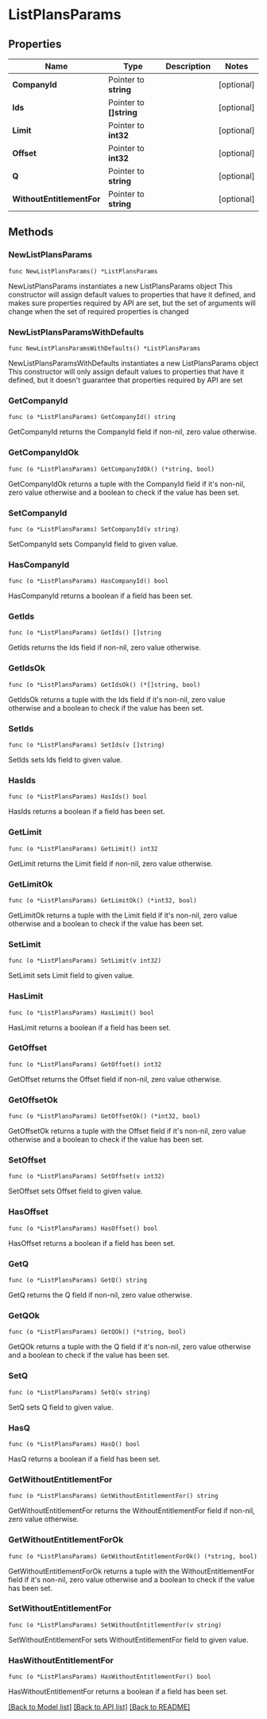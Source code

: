 # ListPlansParams

## Properties

Name | Type | Description | Notes
------------ | ------------- | ------------- | -------------
**CompanyId** | Pointer to **string** |  | [optional] 
**Ids** | Pointer to **[]string** |  | [optional] 
**Limit** | Pointer to **int32** |  | [optional] 
**Offset** | Pointer to **int32** |  | [optional] 
**Q** | Pointer to **string** |  | [optional] 
**WithoutEntitlementFor** | Pointer to **string** |  | [optional] 

## Methods

### NewListPlansParams

`func NewListPlansParams() *ListPlansParams`

NewListPlansParams instantiates a new ListPlansParams object
This constructor will assign default values to properties that have it defined,
and makes sure properties required by API are set, but the set of arguments
will change when the set of required properties is changed

### NewListPlansParamsWithDefaults

`func NewListPlansParamsWithDefaults() *ListPlansParams`

NewListPlansParamsWithDefaults instantiates a new ListPlansParams object
This constructor will only assign default values to properties that have it defined,
but it doesn't guarantee that properties required by API are set

### GetCompanyId

`func (o *ListPlansParams) GetCompanyId() string`

GetCompanyId returns the CompanyId field if non-nil, zero value otherwise.

### GetCompanyIdOk

`func (o *ListPlansParams) GetCompanyIdOk() (*string, bool)`

GetCompanyIdOk returns a tuple with the CompanyId field if it's non-nil, zero value otherwise
and a boolean to check if the value has been set.

### SetCompanyId

`func (o *ListPlansParams) SetCompanyId(v string)`

SetCompanyId sets CompanyId field to given value.

### HasCompanyId

`func (o *ListPlansParams) HasCompanyId() bool`

HasCompanyId returns a boolean if a field has been set.

### GetIds

`func (o *ListPlansParams) GetIds() []string`

GetIds returns the Ids field if non-nil, zero value otherwise.

### GetIdsOk

`func (o *ListPlansParams) GetIdsOk() (*[]string, bool)`

GetIdsOk returns a tuple with the Ids field if it's non-nil, zero value otherwise
and a boolean to check if the value has been set.

### SetIds

`func (o *ListPlansParams) SetIds(v []string)`

SetIds sets Ids field to given value.

### HasIds

`func (o *ListPlansParams) HasIds() bool`

HasIds returns a boolean if a field has been set.

### GetLimit

`func (o *ListPlansParams) GetLimit() int32`

GetLimit returns the Limit field if non-nil, zero value otherwise.

### GetLimitOk

`func (o *ListPlansParams) GetLimitOk() (*int32, bool)`

GetLimitOk returns a tuple with the Limit field if it's non-nil, zero value otherwise
and a boolean to check if the value has been set.

### SetLimit

`func (o *ListPlansParams) SetLimit(v int32)`

SetLimit sets Limit field to given value.

### HasLimit

`func (o *ListPlansParams) HasLimit() bool`

HasLimit returns a boolean if a field has been set.

### GetOffset

`func (o *ListPlansParams) GetOffset() int32`

GetOffset returns the Offset field if non-nil, zero value otherwise.

### GetOffsetOk

`func (o *ListPlansParams) GetOffsetOk() (*int32, bool)`

GetOffsetOk returns a tuple with the Offset field if it's non-nil, zero value otherwise
and a boolean to check if the value has been set.

### SetOffset

`func (o *ListPlansParams) SetOffset(v int32)`

SetOffset sets Offset field to given value.

### HasOffset

`func (o *ListPlansParams) HasOffset() bool`

HasOffset returns a boolean if a field has been set.

### GetQ

`func (o *ListPlansParams) GetQ() string`

GetQ returns the Q field if non-nil, zero value otherwise.

### GetQOk

`func (o *ListPlansParams) GetQOk() (*string, bool)`

GetQOk returns a tuple with the Q field if it's non-nil, zero value otherwise
and a boolean to check if the value has been set.

### SetQ

`func (o *ListPlansParams) SetQ(v string)`

SetQ sets Q field to given value.

### HasQ

`func (o *ListPlansParams) HasQ() bool`

HasQ returns a boolean if a field has been set.

### GetWithoutEntitlementFor

`func (o *ListPlansParams) GetWithoutEntitlementFor() string`

GetWithoutEntitlementFor returns the WithoutEntitlementFor field if non-nil, zero value otherwise.

### GetWithoutEntitlementForOk

`func (o *ListPlansParams) GetWithoutEntitlementForOk() (*string, bool)`

GetWithoutEntitlementForOk returns a tuple with the WithoutEntitlementFor field if it's non-nil, zero value otherwise
and a boolean to check if the value has been set.

### SetWithoutEntitlementFor

`func (o *ListPlansParams) SetWithoutEntitlementFor(v string)`

SetWithoutEntitlementFor sets WithoutEntitlementFor field to given value.

### HasWithoutEntitlementFor

`func (o *ListPlansParams) HasWithoutEntitlementFor() bool`

HasWithoutEntitlementFor returns a boolean if a field has been set.


[[Back to Model list]](../README.md#documentation-for-models) [[Back to API list]](../README.md#documentation-for-api-endpoints) [[Back to README]](../README.md)


